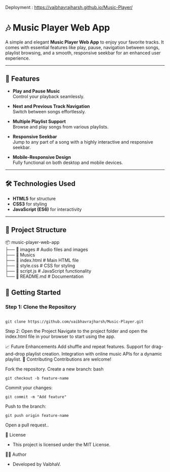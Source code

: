 Deployment : https://vaibhavrajharsh.github.io/Music-Player/
# 🎶 Music Player Web App  

A simple and elegant **Music Player Web App** to enjoy your favorite tracks. It comes with essential features like play, pause, navigation between songs, playlist browsing, and a smooth, responsive seekbar for an enhanced user experience.

---

## 🌟 Features  

- **Play and Pause Music**  
  Control your playback seamlessly.  

- **Next and Previous Track Navigation**  
  Switch between songs effortlessly.  

- **Multiple Playlist Support**  
  Browse and play songs from various playlists.  

- **Responsive Seekbar**  
  Jump to any part of a song with a highly interactive and responsive seekbar.  

- **Mobile-Responsive Design**  
  Fully functional on both desktop and mobile devices.  

---

## 🛠️ Technologies Used  

- **HTML5** for structure  
- **CSS3** for styling  
- **JavaScript (ES6)** for interactivity  

---

## 📂 Project Structure  

📦 music-player-web-app<br>
├── 📂 images # Audio files and images<br>
├── 📜 Musics<br>
├── 📜 index.html # Main HTML file<br>
├── 📜 style.css # CSS for styling<br>
├── 📜 script.js # JavaScript functionality<br>
└── 📜 README.md # Documentation<br>




## 🚀 Getting Started  

### Step 1: Clone the Repository  

````

git clone https://github.com/vaibhavrajharsh/Music-Player.git

````

Step 2: Open the Project
Navigate to the project folder and open the index.html file in your browser to start using the app.

📈 Future Enhancements
Add shuffle and repeat features.
Support for drag-and-drop playlist creation.
Integration with online music APIs for a dynamic playlist.
🤝 Contributing
Contributions are welcome!

Fork the repository.
Create a new branch:
bash
````
git checkout -b feature-name
````
Commit your changes:
````
git commit -m "Add feature"
````
Push to the branch:
````
git push origin feature-name
````
Open a pull request..

📄 License<br>
- This project is licensed under the MIT License.

👨‍💻 Author<br>
- Developed by VaibhaV.
